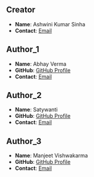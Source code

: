## Creator
- **Name**: Ashwini Kumar Sinha
- **Contact**: [Email](ashwini.sinha@efy.in)

## Author_1
- **Name**: Abhay Verma
- **GitHub**: [GitHub Profile](https://github.com/abhayverma21)
- **Contact**: [Email](av.verma.abhay.21@gmail.com)

## Author_2
- **Name**: Satywanti
- **GitHub**: [GitHub Profile](https://github.com/Satywanti)
- **Contact**: [Email](satywantikundu@gmail.com)

## Author_3
- **Name**: Manjeet Vishwakarma
- **GitHub**: [GitHub Profile]()
- **Contact**: [Email]()

